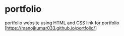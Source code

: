 # portfolio
portfolio website using HTML and CSS
 link for portfolio [https://manojkumar033.github.io/portfolio/] 
